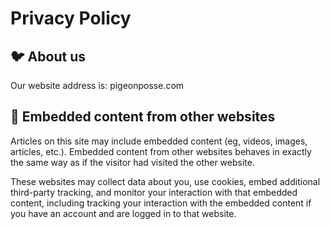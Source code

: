 
# Privacy Policy

## 🐦 About us

Our website address is: pigeonposse.com


## 🔗 Embedded content from other websites

Articles on this site may include embedded content (eg, videos, images, articles, etc.). Embedded content from other websites behaves in exactly the same way as if the visitor had visited the other website.

These websites may collect data about you, use cookies, embed additional third-party tracking, and monitor your interaction with that embedded content, including tracking your interaction with the embedded content if you have an account and are logged in to that website.
